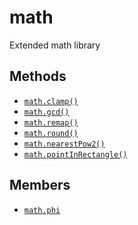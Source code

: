 math
====

Extended math library

Methods
-------

* [`math.clamp()`](api/math.clamp)
* [`math.gcd()`](api/math.gcd)
* [`math.remap()`](api/math.remap)
* [`math.round()`](api/math.round)
* [`math.nearestPow2()`](api/math.nearestPow2)
* [`math.pointInRectangle()`](api/math.pointInRectangle)

Members
-------

* [`math.phi`](api/math.phi)
